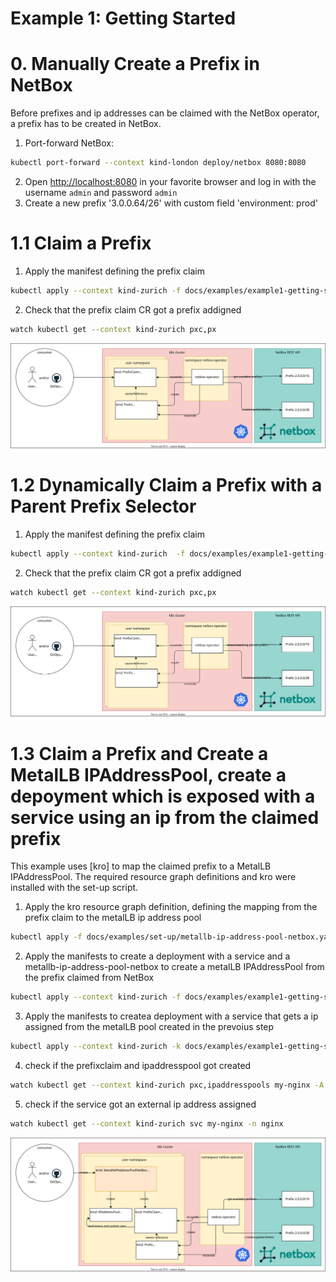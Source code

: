 # Example 1: Getting Started

# 0. Manually Create a Prefix in NetBox

Before prefixes and ip addresses can be claimed with the NetBox operator, a prefix has to be created in NetBox.

1. Port-forward NetBox:
```bash
kubectl port-forward --context kind-london deploy/netbox 8080:8080
```
2. Open <http://localhost:8080> in your favorite browser and log in with the username `admin` and password `admin`
3. Create a new prefix '3.0.0.64/26' with custom field 'environment: prod'

# 1.1 Claim a Prefix

1. Apply  the manifest defining the prefix claim
```bash
kubectl apply --context kind-zurich -f docs/examples/example1-getting-started/simple_prefixclaim.yaml
```
2. Check that the prefix claim CR got a prefix addigned
```bash
watch kubectl get --context kind-zurich pxc,px
```

![Example 1.1](simple_prefixclaim.drawio.svg)

# 1.2 Dynamically Claim a Prefix with a Parent Prefix Selector

1. Apply  the manifest defining the prefix claim
```bash
kubectl apply --context kind-zurich  -f docs/examples/example1-getting-started/dynamic-prefix-claim.yaml
```
2. Check that the prefix claim CR got a prefix addigned
```bash
watch kubectl get --context kind-zurich pxc,px
```

![Example 1.2](dynamic-prefixclaim.drawio.svg)

# 1.3 Claim a Prefix and Create a MetalLB IPAddressPool, create a depoyment which is exposed with a service using an ip from the claimed prefix

This example uses [kro] to map the claimed prefix to a MetalLB IPAddressPool. The required resource graph definitions and kro were installed with the set-up script.

1. Apply the kro resource graph definition, defining the mapping from the prefix claim to the metalLB ip address pool
```bash
kubectl apply -f docs/examples/set-up/metallb-ip-address-pool-netbox.yaml
```
2. Apply the manifests to create a deployment with a service and a metallb-ip-address-pool-netbox to create a metalLB IPAddressPool from the prefix claimed from NetBox
```bash
kubectl apply --context kind-zurich -f docs/examples/example1-getting-started/ip-address-pool.yaml
```
3. Apply the manifests to createa deployment with a service that gets a ip assigned from the metalLB pool created in the prevoius step
```bash
kubectl apply --context kind-zurich -k docs/examples/example1-getting-started/sample-deployment.yaml
```
4. check if the prefixclaim and ipaddresspool got created
```bash
watch kubectl get --context kind-zurich pxc,ipaddresspools my-nginx -A
```
5. check if the service got an external ip address assigned
```bash
watch kubectl get --context kind-zurich svc my-nginx -n nginx
```


![Example 1.3](metallb-ipaddresspool-netbox.drawio.svg)
